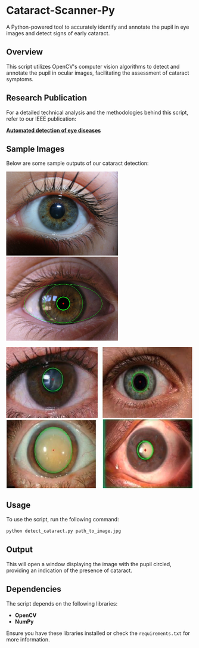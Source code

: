 # Cataract-Scanner-Py

A Python-powered tool to accurately identify and annotate the pupil in eye images and detect signs of early cataract.

## Overview

This script utilizes OpenCV's computer vision algorithms to detect and annotate the pupil in ocular images, facilitating the assessment of cataract symptoms.

## Research Publication

For a detailed technical analysis and the methodologies behind this script, refer to our IEEE publication:

[**Automated detection of eye diseases**](https://ieeexplore.ieee.org/document/7566355)


## Sample Images

Below are some sample outputs of our cataract detection:

 <img src="images/sample.jpg" width="300">  <img src="images/sample2.jpg" width="300"> 

 <img src="images/sample4.png" width="500">  <img src="images/sample5.png" width="500"> 



<!-- Add more as needed: ![Sample n](images/samplen.jpg) -->

## Usage

To use the script, run the following command:

```bash
python detect_cataract.py path_to_image.jpg
```

## Output

This will open a window displaying the image with the pupil circled, providing an indication of the presence of cataract.

## Dependencies

The script depends on the following libraries:

- **OpenCV**
- **NumPy**

Ensure you have these libraries installed or check the `requirements.txt` for more information.
